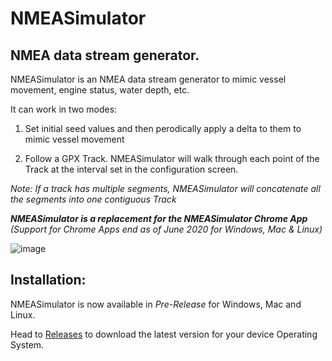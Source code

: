 # NMEASimulator

## NMEA data stream generator.

NMEASimulator is an NMEA data stream generator to mimic vessel movement, engine status, water depth, etc.

It can work in two modes:

1. Set initial seed values and then perodically apply a delta to them to mimic vessel movement

1. Follow a GPX Track. NMEASimulator will walk through each point of the Track at the interval set in the configuration screen.

*Note: If a track has multiple segments, NMEASimulator will concatenate all the segments into one contiguous Track*


_**NMEASimulator is a replacement for the NMEASimulator Chrome App** (Support for Chrome Apps end as of June 2020 for Windows, Mac & Linux)_

![image](https://user-images.githubusercontent.com/38519157/75314330-55c95380-58af-11ea-887c-392dcccbea3a.png)


Installation:
-------------

NMEASimulator is now available in _Pre-Release_ for Windows, Mac and Linux.

Head to [Releases](https://github.com/panaaj/nmeasimulator/releases) to download the latest version for
your device Operating System.


